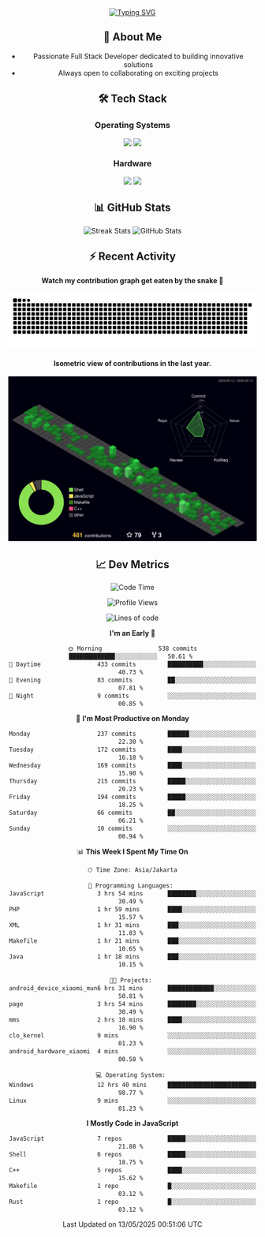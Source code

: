 <div align="center" style="max-width: 900px; margin: auto;">
<a href="https://github.com/thunderkex">
  <img src="https://readme-typing-svg.herokuapp.com?font=Fira+Code&pause=1000&center=true&vCenter=true&width=435&lines=Ha+ha!+I+am+here!;Told+you+a+storm+was+coming!" alt="Typing SVG" />
</a>

## 👋 About Me
- Passionate Full Stack Developer dedicated to building innovative solutions
- Always open to collaborating on exciting projects

## 🛠️ Tech Stack
### Operating Systems
<a href="#"><img src="https://img.shields.io/badge/Linux-FCC624?style=flat&logo=linux&logoColor=black"></a>
<a href="#"><img src="https://img.shields.io/badge/Windows-0078D6?style=flat&logo=windows&logoColor=white"></a>

### Hardware
<a href="#"><img src="https://img.shields.io/badge/Raspberry%20Pi-C51A4A?style=flat&logo=raspberrypi&logoColor=white"></a>
<a href="#"><img src="https://img.shields.io/badge/Arduino-00979D?style=flat&logo=Arduino&logoColor=white"></a>

## 📊 GitHub Stats
<div align="center">
  <img src="https://streak-stats.demolab.com?user=thunderkex&theme=tokyonight-duo&border_radius=20" alt="Streak Stats" />
  <img src="https://github-readme-stats.vercel.app/api?username=thunderkex&show_icons=true&theme=tokyonight&border_radius=20" alt="GitHub Stats" />
</div>

## ⚡ Recent Activity
<h4>Watch my contribution graph get eaten by the snake 🐍</h4>
<img width="600em" alt="thunderkex's Github commit snake" src="https://raw.githubusercontent.com/thunderkex/thunderkex/output/grid-snake-ov.svg" />

<h4>Isometric view of contributions in the last year.</h4>
<a href="./profile-3d-contrib/profile-night-green.svg">
	<img width="600em" src="./profile-3d-contrib/profile-night-green.svg">
</a>

## 📈 Dev Metrics
<!--START_SECTION:waka-->
![Code Time](http://img.shields.io/badge/Code%20Time-1%2C243%20hrs%2017%20mins-blue)

![Profile Views](http://img.shields.io/badge/Profile%20Views-1-blue)

![Lines of code](https://img.shields.io/badge/From%20Hello%20World%20I%27ve%20Written-3.4%20million%20lines%20of%20code-blue)

**I'm an Early 🐤** 

```text
🌞 Morning                538 commits         █████████████░░░░░░░░░░░░   50.61 % 
🌆 Daytime                433 commits         ██████████░░░░░░░░░░░░░░░   40.73 % 
🌃 Evening                83 commits          ██░░░░░░░░░░░░░░░░░░░░░░░   07.81 % 
🌙 Night                  9 commits           ░░░░░░░░░░░░░░░░░░░░░░░░░   00.85 % 
```
📅 **I'm Most Productive on Monday** 

```text
Monday                   237 commits         ██████░░░░░░░░░░░░░░░░░░░   22.30 % 
Tuesday                  172 commits         ████░░░░░░░░░░░░░░░░░░░░░   16.18 % 
Wednesday                169 commits         ████░░░░░░░░░░░░░░░░░░░░░   15.90 % 
Thursday                 215 commits         █████░░░░░░░░░░░░░░░░░░░░   20.23 % 
Friday                   194 commits         █████░░░░░░░░░░░░░░░░░░░░   18.25 % 
Saturday                 66 commits          ██░░░░░░░░░░░░░░░░░░░░░░░   06.21 % 
Sunday                   10 commits          ░░░░░░░░░░░░░░░░░░░░░░░░░   00.94 % 
```


📊 **This Week I Spent My Time On** 

```text
🕑︎ Time Zone: Asia/Jakarta

💬 Programming Languages: 
JavaScript               3 hrs 54 mins       ████████░░░░░░░░░░░░░░░░░   30.49 % 
PHP                      1 hr 59 mins        ████░░░░░░░░░░░░░░░░░░░░░   15.57 % 
XML                      1 hr 31 mins        ███░░░░░░░░░░░░░░░░░░░░░░   11.83 % 
Makefile                 1 hr 21 mins        ███░░░░░░░░░░░░░░░░░░░░░░   10.65 % 
Java                     1 hr 18 mins        ███░░░░░░░░░░░░░░░░░░░░░░   10.15 % 

🐱‍💻 Projects: 
android_device_xiaomi_mun6 hrs 31 mins       █████████████░░░░░░░░░░░░   50.81 % 
page                     3 hrs 54 mins       ████████░░░░░░░░░░░░░░░░░   30.49 % 
mms                      2 hrs 10 mins       ████░░░░░░░░░░░░░░░░░░░░░   16.90 % 
clo_kernel               9 mins              ░░░░░░░░░░░░░░░░░░░░░░░░░   01.23 % 
android_hardware_xiaomi  4 mins              ░░░░░░░░░░░░░░░░░░░░░░░░░   00.58 % 

💻 Operating System: 
Windows                  12 hrs 40 mins      █████████████████████████   98.77 % 
Linux                    9 mins              ░░░░░░░░░░░░░░░░░░░░░░░░░   01.23 % 
```

**I Mostly Code in JavaScript** 

```text
JavaScript               7 repos             █████░░░░░░░░░░░░░░░░░░░░   21.88 % 
Shell                    6 repos             █████░░░░░░░░░░░░░░░░░░░░   18.75 % 
C++                      5 repos             ████░░░░░░░░░░░░░░░░░░░░░   15.62 % 
Makefile                 1 repo              █░░░░░░░░░░░░░░░░░░░░░░░░   03.12 % 
Rust                     1 repo              █░░░░░░░░░░░░░░░░░░░░░░░░   03.12 % 
```




 Last Updated on 13/05/2025 00:51:06 UTC
<!--END_SECTION:waka-->
</div>
